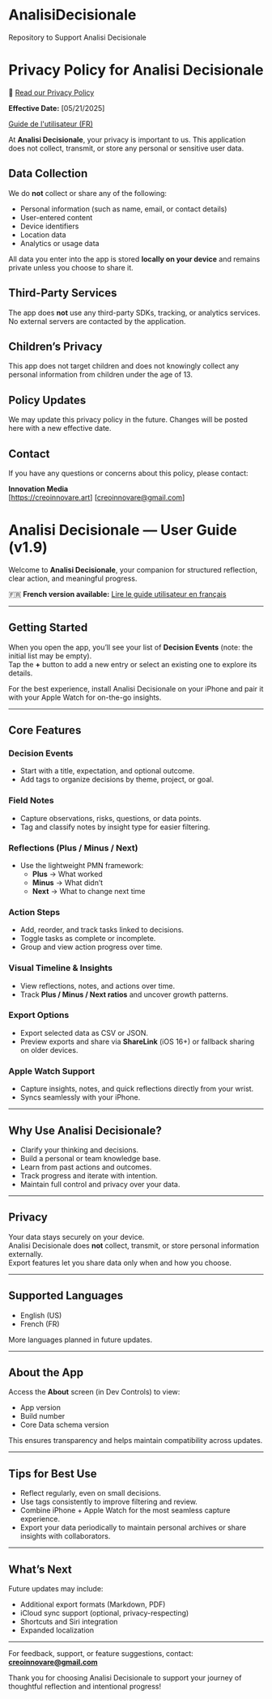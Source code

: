 # AnalisiDecisionale
Repository to Support Analisi Decisionale 
# Privacy Policy for Analisi Decisionale
📄 [Read our Privacy Policy](privacy-policy.md)

**Effective Date:** [05/21/2025]

[Guide de l'utilisateur (FR)](user-guide.fr.md)

At **Analisi Decisionale**, your privacy is important to us. This application does not collect, transmit, or store any personal or sensitive user data.

## Data Collection

We do **not** collect or share any of the following:
- Personal information (such as name, email, or contact details)
- User-entered content
- Device identifiers
- Location data
- Analytics or usage data

All data you enter into the app is stored **locally on your device** and remains private unless you choose to share it.

## Third-Party Services

The app does **not** use any third-party SDKs, tracking, or analytics services. No external servers are contacted by the application.

## Children’s Privacy

This app does not target children and does not knowingly collect any personal information from children under the age of 13.

## Policy Updates

We may update this privacy policy in the future. Changes will be posted here with a new effective date.

## Contact

If you have any questions or concerns about this policy, please contact:

**Innovation Media**  
[https://creoinnovare.art]
[creoinnovare@gmail.com]
# Analisi Decisionale — User Guide (v1.9)

Welcome to **Analisi Decisionale**, your companion for structured reflection, clear action, and meaningful progress.

🇫🇷 **French version available:** [Lire le guide utilisateur en français](user-guide.fr.md)

---

## Getting Started

When you open the app, you’ll see your list of **Decision Events** (note: the initial list may be empty).  
Tap the **+** button to add a new entry or select an existing one to explore its details.

For the best experience, install Analisi Decisionale on your iPhone and pair it with your Apple Watch for on-the-go insights.

---

## Core Features

### Decision Events
- Start with a title, expectation, and optional outcome.
- Add tags to organize decisions by theme, project, or goal.

### Field Notes
- Capture observations, risks, questions, or data points.
- Tag and classify notes by insight type for easier filtering.

### Reflections (Plus / Minus / Next)
- Use the lightweight PMN framework:
  - **Plus** → What worked
  - **Minus** → What didn’t
  - **Next** → What to change next time

### Action Steps
- Add, reorder, and track tasks linked to decisions.
- Toggle tasks as complete or incomplete.
- Group and view action progress over time.

### Visual Timeline & Insights
- View reflections, notes, and actions over time.
- Track **Plus / Minus / Next ratios** and uncover growth patterns.

### Export Options
- Export selected data as CSV or JSON.
- Preview exports and share via **ShareLink** (iOS 16+) or fallback sharing on older devices.

### Apple Watch Support
- Capture insights, notes, and quick reflections directly from your wrist.
- Syncs seamlessly with your iPhone.

---

## Why Use Analisi Decisionale?

- Clarify your thinking and decisions.
- Build a personal or team knowledge base.
- Learn from past actions and outcomes.
- Track progress and iterate with intention.
- Maintain full control and privacy over your data.

---

## Privacy

Your data stays securely on your device.  
Analisi Decisionale does **not** collect, transmit, or store personal information externally.  
Export features let you share data only when and how you choose.

---

## Supported Languages

- English (US)
- French (FR)

More languages planned in future updates.

---

## About the App

Access the **About** screen (in Dev Controls) to view:
- App version
- Build number
- Core Data schema version

This ensures transparency and helps maintain compatibility across updates.

---

## Tips for Best Use

- Reflect regularly, even on small decisions.  
- Use tags consistently to improve filtering and review.  
- Combine iPhone + Apple Watch for the most seamless capture experience.  
- Export your data periodically to maintain personal archives or share insights with collaborators.

---

## What’s Next

Future updates may include:
- Additional export formats (Markdown, PDF)
- iCloud sync support (optional, privacy-respecting)
- Shortcuts and Siri integration
- Expanded localization

---

For feedback, support, or feature suggestions, contact: **creoinnovare@gmail.com**

Thank you for choosing Analisi Decisionale to support your journey of thoughtful reflection and intentional progress!
